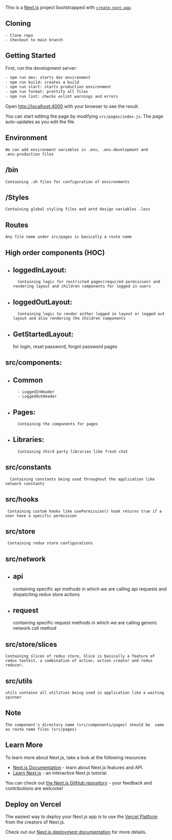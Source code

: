 This is a [Next.js](https://nextjs.org/) project bootstrapped with [`create-next-app`](https://github.com/vercel/next.js/tree/canary/packages/create-next-app).

## Cloning

```
- Clone repo
- Checkout to main branch
```

## Getting Started

First, run the development server:

```bash
- npm run dev: starts dev environment
- npm run build: creates a build
- npm run start: starts production environment
- npm run format: prettify all files
- npm run lint: checks eslint warnings and errors
```

Open [http://localhost:4000](http://localhost:4000) with your browser to see the result.

You can start editing the page by modifying `src/pages/index.js`. The page auto-updates as you edit the file.

## Environment

    We can add environment variables in .env, .env.development and .env.production files

## /bin

    Containing .sh files for configuration of environments

## /Styles

    Containing global styling files and antd design variables .less

## Routes

    Any file name under src/pages is basically a route name

## High order components (HOC)

- ## loggedInLayout:

        Containing logic for restricted pages(required permission) and rendering layout and children components for logged in users

- ## loggedOutLayout:

        Containing logic to render either logged in layout or logged out layout and also rendering the children components

- ## GetStartedLayout:
  for login, reset password, forgot password pages

## src/components:

- ## Common

        - LoggedInHeader
        - LoggedOutHeader

- ## Pages:

        Containing the components for pages

- ## Libraries:

        Containing third party libraries like fresh chat

## src/constants

      Containing constants being used throughout the application like network constants

## src/hooks

     Containing custom hooks like usePermission() hook returns true if a user have a specific permission

## src/store

     Containing redux store configurations

## src/network

- ## api
  containing specific api methods in which we are calling api requests and dispatching redux store actions
- ## request
  containing specific request methods in which we are calling generic network call method

## src/store/slices

    Containing slices of redux store, Slice is basically a feature of redux toolkit, a combination of action, action creator and redux reducer.

## src/utils

    utils contains all utilities being used in application like a waiting spinner

## Note

    The component's directory name (src/components/pages) should be  same as route name files (src/pages)

## Learn More

To learn more about Next.js, take a look at the following resources:

- [Next.js Documentation](https://nextjs.org/docs) - learn about Next.js features and API.
- [Learn Next.js](https://nextjs.org/learn) - an interactive Next.js tutorial.

You can check out [the Next.js GitHub repository](https://github.com/vercel/next.js/) - your feedback and contributions are welcome!

## Deploy on Vercel

The easiest way to deploy your Next.js app is to use the [Vercel Platform](https://vercel.com/new?utm_medium=default-template&filter=next.js&utm_source=create-next-app&utm_campaign=create-next-app-readme) from the creators of Next.js.

Check out our [Next.js deployment documentation](https://nextjs.org/docs/deployment) for more details.
